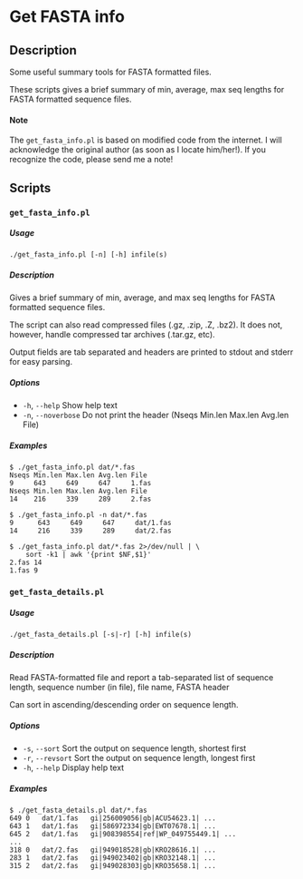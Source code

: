 # Get FASTA info

## Description

Some useful summary tools for FASTA formatted files.

These scripts gives a brief summary of min, average, max seq lengths
for FASTA formatted sequence files.

#### Note

The `get_fasta_info.pl` is based on modified code from the internet.
I will acknowledge the original author (as soon as I locate him/her!).
If you recognize the code, please send me a note!


## Scripts

### `get_fasta_info.pl`

##### Usage

    ./get_fasta_info.pl [-n] [-h] infile(s) 

##### Description

Gives a brief summary of min, average, and max seq lengths for FASTA formatted
sequence files.

The script can also read compressed files (.gz, .zip, .Z, .bz2). It does
not, however, handle compressed tar archives (.tar.gz, etc).

Output fields are tab separated and headers are printed to stdout and stderr
for easy parsing.

##### Options

- `-h`, `--help`      Show help text
- `-n`, `--noverbose` Do not print the header (Nseqs Min.len Max.len Avg.len File)

##### Examples

    $ ./get_fasta_info.pl dat/*.fas
    Nseqs Min.len Max.len Avg.len File
    9     643     649     647     1.fas
    Nseqs Min.len Max.len Avg.len File
    14    216     339     289     2.fas
    
    $ ./get_fasta_info.pl -n dat/*.fas
    9      643     649     647     dat/1.fas
    14     216     339     289     dat/2.fas
    
    $ ./get_fasta_info.pl dat/*.fas 2>/dev/null | \
        sort -k1 | awk '{print $NF,$1}'
    2.fas 14
    1.fas 9


### `get_fasta_details.pl`

##### Usage

    ./get_fasta_details.pl [-s|-r] [-h] infile(s)  

##### Description

Read FASTA-formatted file and report a tab-separated list of sequence length,
sequence number (in file), file name, FASTA header
                  
Can sort in ascending/descending order on sequence length.

##### Options

- `-s`, `--sort`    Sort the output on sequence length, shortest first
- `-r`, `--revsort` Sort the output on sequence length, longest first
- `-h`, `--help`    Display help text

##### Examples

    $ ./get_fasta_details.pl dat/*.fas
    649	0	dat/1.fas	gi|256009056|gb|ACU54623.1| ...	
    643	1	dat/1.fas	gi|586972334|gb|EWT07678.1| ...	
    645	2	dat/1.fas	gi|908398554|ref|WP_049755449.1| ...
    ...
    318	0	dat/2.fas	gi|949018528|gb|KRO28616.1| ...
    283	1	dat/2.fas	gi|949023402|gb|KRO32148.1| ...
    315	2	dat/2.fas	gi|949028303|gb|KRO35658.1| ...

